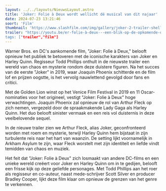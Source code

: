 ```yaml
---
layout: ../../layouts/NieuwsLayout.astro
title: 'Joker: Folie à Deux wordt wellicht dé musical van dit najaar'
date: 2024-07-23 13:21:46
soort: 'Film'
thumbnail: 'https://www.slashfilm.com/img/gallery/joker-2-trailer-shell-trailer-on-tuesday-723/the-world-smiles-with-joker-folie-deux-this-fall-1721742076.jpg'
trailer: "https://youtu.be/er-folie-à-deux---een-blik-op-de-opkomende-dc-film'
tags: ["trailer","film"]
---
```


Warner Bros. en DC's aankomende film, "Joker: Folie à Deux," belooft opnieuw het publiek te betoveren met de iconische karakters van Joker en Harley Quinn. Regisseur Todd Phillips onthult in de nieuwste trailer een wereld van chaos en mysterie rondom deze duistere figuren. Na het succes van de eerste "Joker" in 2019, waar Joaquin Phoenix schitterde en de film lof en prijzen oogstte, is het vervolg nauwlettend gevolgd door fans en critici.

Met de Golden Lion winst op het Venice Film Festival in 2019 en 11 Oscar-nominaties voor het origineel, vestigt "Joker: Folie à Deux" hoge verwachtingen. Joaquin Phoenix zal opnieuw de rol van Arthur Fleck op zich nemen, vergezeld door de spraakmakende Lady Gaga als Harley Quinn. Het duo belooft sinister vermaak en een reis vol duisternis in deze veelbelovende sequel.

In de nieuwe trailer zien we Arthur Fleck, alias Joker, geconfronteerd worden met roem en mysterie, terwijl Harley Quinn hem bijstaat in zijn turbulente reis naar het hart van waanzin. De setting lijkt voornamelijk in Arkham Asylum te zijn, waar Fleck worstelt met zijn identiteit en liefde vindt temidden van chaos en muziek.

Het feit dat "Joker: Folie à Deux" zich losmaakt van andere DC-films en een unieke wereld creëert voor Joker en Harley Quinn om in te gedijen, belooft een frisse kijk op deze geliefde personages. Met Todd Phillips aan het roer als regisseur en co-auteur, naast mede-schrijver Scott Silver en producer Bradley Cooper, lijkt deze film klaar om opnieuw de grenzen van het genre te verkennen.
